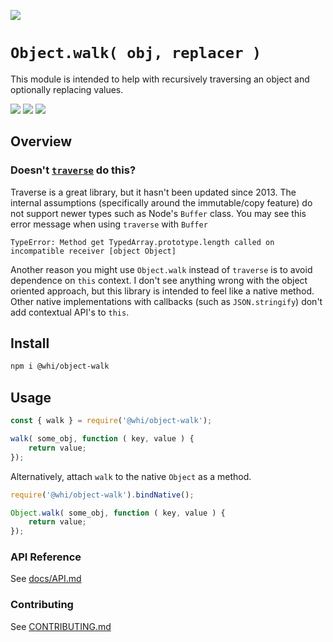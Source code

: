 [![](https://img.shields.io/npm/v/@whi/object-walk/latest?style=flat-square)](http://npmjs.com/package/@whi/object-walk)

# `Object.walk( obj, replacer )`
This module is intended to help with recursively traversing an object and optionally replacing
values.

[![](https://img.shields.io/github/issues-raw/mjbrisebois/js-object-walk?style=flat-square)](https://github.com/mjbrisebois/js-object-walk/issues)
[![](https://img.shields.io/github/issues-closed-raw/mjbrisebois/js-object-walk?style=flat-square)](https://github.com/mjbrisebois/js-object-walk/issues?q=is%3Aissue+is%3Aclosed)
[![](https://img.shields.io/github/issues-pr-raw/mjbrisebois/js-object-walk?style=flat-square)](https://github.com/mjbrisebois/js-object-walk/pulls)


## Overview


### Doesn't [`traverse`](https://www.npmjs.com/package/traverse) do this?

Traverse is a great library, but it hasn't been updated since 2013.  The internal assumptions
(specifically around the immutable/copy feature) do not support newer types such as Node's `Buffer`
class.  You may see this error message when using `traverse` with `Buffer`

```
TypeError: Method get TypedArray.prototype.length called on incompatible receiver [object Object]
```

Another reason you might use `Object.walk` instead of `traverse` is to avoid dependence on `this`
context.  I don't see anything wrong with the object oriented approach, but this library is intended
to feel like a native method.  Other native implementations with callbacks (such as
`JSON.stringify`) don't add contextual API's to `this`.


## Install

```bash
npm i @whi/object-walk
```

## Usage

```javascript
const { walk } = require('@whi/object-walk');

walk( some_obj, function ( key, value ) {
    return value;
});
```

Alternatively, attach `walk` to the native `Object` as a method.

```javascript
require('@whi/object-walk').bindNative();

Object.walk( some_obj, function ( key, value ) {
    return value;
});
```

### API Reference

See [docs/API.md](docs/API.md)

### Contributing

See [CONTRIBUTING.md](CONTRIBUTING.md)
